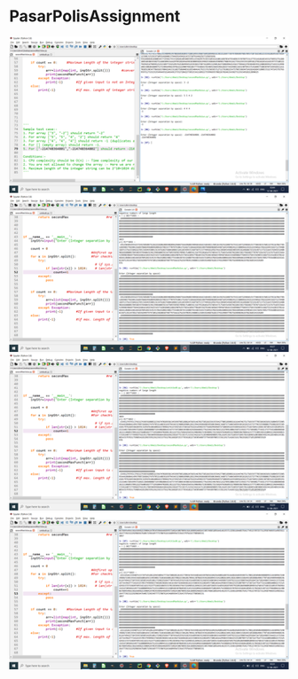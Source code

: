 # PasarPolisAssignment

<div align="center">
    <img src="/GivenTestCase.png"></img>
    <img src="/ln-R1.png" </img> 
</div>
<div>
    <img src="/ln-R2.png" </img> 
</div>
<div>
    <img src="ln-R3.png" </img> 
</div>
